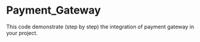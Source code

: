 # Payment_Gateway
This code demonstrate (step by step) the integration of payment gateway in your project.
